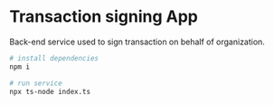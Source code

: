 # Transaction signing App

Back-end service used to sign transaction on behalf of organization.

```bash
# install dependencies
npm i

# run service
npx ts-node index.ts
```
